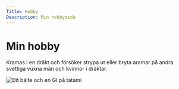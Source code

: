 ```yaml
---
Title: Hobby
Description: Min hobbysida
---
```


Min hobby
================

Kramas i en dräkt och försöker strypa ut eller bryta aramar på andra svettiga vuxna män och kvinnor i dräktar.

![Ett bälte och en GI på tatami](%assets_url%/img/rolle.jpg "Finns inget bättre")
